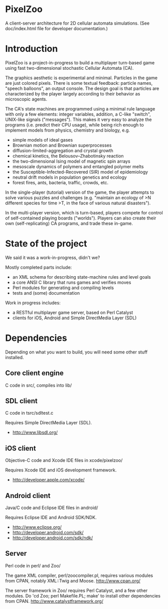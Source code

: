PixelZoo
========

A client-server architecture for 2D cellular automata simulations.
(See doc/index.html file for developer documentation.)


Introduction
============

PixelZoo is a project-in-progress to build a multiplayer
turn-based game using fast two-dimensional stochastic Cellular
Automata (CA).

The graphics aesthetic is experimental and minimal. Particles in the
game are just colored pixels. There is some textual feedback: particle
names, "speech balloons", an output console. The design goal is that
particles are characterized by the player largely according to their
behavior as microscopic agents.

The CA's state machines are programmed using a minimal rule language
with only a few elements: integer variables, addition, a C-like
"switch", UNIX-like signals ("messages"). This makes it very easy to
analyze the programs (i.e. predict their CPU usage), while being rich
enough to implement models from physics, chemistry and biology, e.g.

- simple models of ideal gases
- Brownian motion and Brownian superprocesses
- diffusion-limited-aggregation and crystal growth
- chemical kinetics, the Belousov–Zhabotinsky reaction
- the two-dimensional Ising model of magnetic spin arrays
- mesoscale dynamics of polymers and entangled polymer melts
- the Susceptible-Infected-Recovered (SIR) model of epidemiology
- neutral drift models in population genetics and ecology
- forest fires, ants, bacteria, traffic, crowds, etc.

In the single-player (tutorial) version of the game, the player
attempts to solve various puzzles and challenges (e.g. "maintain an
ecology of >N different species for time >T, in the face of various
natural disasters").

In the multi-player version, which is turn-based, players compete for
control of self-contained playing boards ("worlds"). Players can also
create their own (self-replicating) CA programs, and trade these
in-game.


State of the project
====================

We said it was a work-in-progress, didn't we?

Mostly completed parts include:

- an XML schema for describing state-machine rules and level goals
- a core ANSI C library that runs games and verifies moves
- Perl modules for generating and compiling levels
- tests and (some) documentation

Work in progress includes:

- a RESTful multiplayer game server, based on Perl Catalyst
- clients for iOS, Android and Simple DirectMedia Layer (SDL)


Dependencies
============

Depending on what you want to build, you will need some other stuff
installed.

Core client engine
------------------

C code in src/, compiles into lib/


SDL client
----------

C code in tsrc/sdltest.c

Requires Simple DirectMedia Layer (SDL).

- http://www.libsdl.org/


iOS client
----------

Objective-C code and Xcode IDE files in xcode/pixelzoo/

Requires Xcode IDE and iOS development framework.

- http://developer.apple.com/xcode/


Android client
--------------

Java/C code and Eclipse IDE files in android/

Requires Eclipse IDE and Android SDK/NDK.

- http://www.eclipse.org/
- http://developer.android.com/sdk/
- http://developer.android.com/sdk/ndk/


Server
------

Perl code in perl/ and Zoo/

The game XML compiler, perl/zoocompiler.pl, requires various modules from CPAN,
notably XML::Twig and Moose.
http://www.cpan.org/

The server framework in Zoo/ requires Perl Catalyst, and a few other modules.
Do 'cd Zoo; perl Makefile.PL; make' to install other dependencies from CPAN.
http://www.catalystframework.org/
